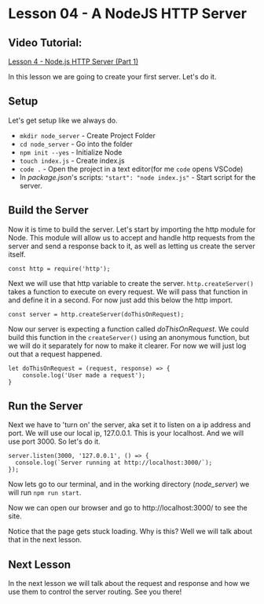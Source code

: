 # Lesson 04 - A NodeJS HTTP Server

## Video Tutorial:
[Lesson 4 - Node.js HTTP Server (Part 1)](https://youtu.be/6SA9NoQlt30)

In this lesson we are going to create your first server. Let's do it.

## Setup

Let's get setup like we always do.
* `mkdir node_server` - Create Project Folder
* `cd node_server`    - Go into the folder
* `npm init --yes`    - Initialize Node
* `touch index.js`    - Create index.js
* `code .`            - Open the project in a text editor(for me `code` opens VSCode)
* In *package.json*'s scripts: `"start": "node index.js"`   - Start script for the server.

## Build the Server

Now it is time to build the server. Let's start by importing the http module for Node. This module will allow us to accept and handle http requests from the server and send a response back to it, as well as letting us create the server itself.
```
const http = require('http');
```

Next we will use that http variable to create the server. `http.createServer()` takes a function to execute on every request. We will pass that function in and define it in a second. For now just add this below the http import.
```
const server = http.createServer(doThisOnRequest);
```

Now our server is expecting a function called _doThisOnRequest_. We could build this function in the `createServer()` using an anonymous function, but we will do it separately for now to make it clearer. For now we will just log out that a request happened.
```
let doThisOnRequest = (request, response) => {
    console.log('User made a request');
}
```

## Run the Server

Next we have to 'turn on' the server, aka set it to listen on a ip address and port. We will use our local ip, 127.0.0.1. This is your localhost. And we will use port 3000. So let's do it.
```
server.listen(3000, '127.0.0.1', () => {
  console.log(`Server running at http://localhost:3000/`);
});
```

Now lets go to our terminal, and in the working directory (*node_server*) we will run `npm run start`. 

Now we can open our browser and go to http://localhost:3000/ to see the site. 

Notice that the page gets stuck loading. Why is this? Well we will talk about that in the next lesson. 

## Next Lesson

In the next lesson we will talk about the request and response and how we use them to control the server routing. See you there!

